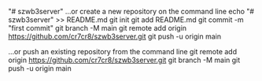 "# szwb3server" 
…or create a new repository on the command line
echo "# szwb3server" >> README.md
git init
git add README.md
git commit -m "first commit"
git branch -M main
git remote add origin https://github.com/cr7cr8/szwb3server.git
git push -u origin main


…or push an existing repository from the command line
git remote add origin https://github.com/cr7cr8/szwb3server.git
git branch -M main
git push -u origin main
